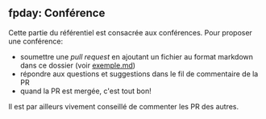 ## fpday: Conférence ##

Cette partie du référentiel est consacrée aux conférences. Pour proposer une conférence:

* soumettre une *pull request* en ajoutant un fichier au format markdown dans ce dossier (voir [exemple.md](https://github.com/fpday/fpday/tree/master/conference/exemple.md))
* répondre aux questions et suggestions dans le fil de commentaire de la PR
* quand la PR est mergée, c'est tout bon!

Il est par ailleurs vivement conseillé de commenter les PR des autres.
